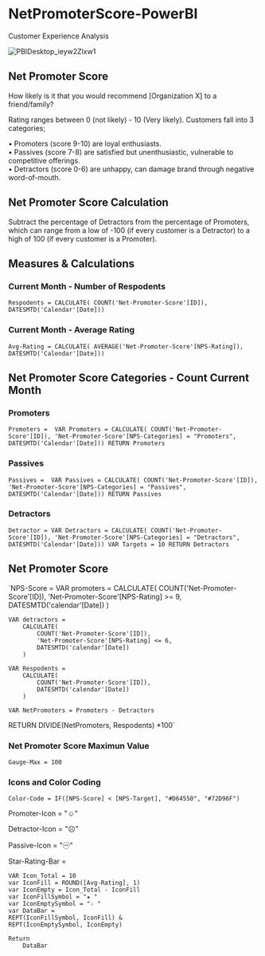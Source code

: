 # NetPromoterScore-PowerBI
 Customer Experience Analysis

![PBIDesktop_ieyw2Zlxw1](https://github.com/BrianGwayi/NetPromoterScore-PowerBI/assets/115585139/aab68aee-3284-4f86-a0e6-6376654c8670)

## Net Promoter Score

How likely is it that you would recommend [Organization X] to a friend/family?

Rating ranges between 0 (not likely) - 10 (Very likely).
Customers fall into 3 categories;

• Promoters (score 9-10) are loyal enthusiasts.  
• Passives (score 7-8) are satisfied but unenthusiastic, vulnerable to competitive offerings.  
• Detractors (score 0-6) are unhappy, can damage brand through negative word-of-mouth.  

## Net Promoter Score Calculation

Subtract the percentage of Detractors from the percentage of Promoters, which can range from 
a low of -100 (if every customer is a Detractor) to a high of 100 (if every customer is a Promoter).

## Measures & Calculations

### Current Month - Number of Respodents

`Respodents = CALCULATE(
    COUNT('Net-Promoter-Score'[ID]),
    DATESMTD('Calendar'[Date]))`

### Current Month - Average Rating

`Avg-Rating = CALCULATE(
    AVERAGE('Net-Promoter-Score'[NPS-Rating]),
    DATESMTD('Calendar'[Date]))`

## Net Promoter Score Categories -  Count Current Month
### Promoters
`Promoters = 
    VAR Promoters = CALCULATE(
        COUNT('Net-Promoter-Score'[ID]),
        'Net-Promoter-Score'[NPS-Categories] = "Promoters",
        DATESMTD('Calendar'[Date]))
        RETURN Promoters`

### Passives
`Passives = 
    VAR Passives = CALCULATE(
        COUNT('Net-Promoter-Score'[ID]),
        'Net-Promoter-Score'[NPS-Categories] = "Passives",
        DATESMTD('Calendar'[Date]))
        RETURN Passives`

### Detractors
`Detractor =
VAR Detractors = CALCULATE(
        COUNT('Net-Promoter-Score'[ID]),
        'Net-Promoter-Score'[NPS-Categories] = "Detractors",
        DATESMTD('Calendar'[Date]))
    VAR Targets = 10
        RETURN Detractors`

## Net Promoter Score
`NPS-Score = 
    VAR promoters = 
        CALCULATE(
            COUNT('Net-Promoter-Score'[ID]),
            'Net-Promoter-Score'[NPS-Rating] >= 9,
            DATESMTD('calendar'[Date])
            )

    VAR detractors =
        CALCULATE(
            COUNT('Net-Promoter-Score'[ID]),
            'Net-Promoter-Score'[NPS-Rating] <= 6,
            DATESMTD('calendar'[Date])
        )

    VAR Respodents =
        CALCULATE(
            COUNT('Net-Promoter-Score'[ID]),
            DATESMTD('calendar'[Date])
        )

    VAR NetPromoters = Promoters - Detractors

RETURN
    DIVIDE(NetPromoters, Respodents) *100`

### Net Promoter Score Maximun Value
`Gauge-Max = 100`

### Icons and Color Coding

`Color-Code = IF([NPS-Score] < [NPS-Target], "#D64550", "#72D96F")`


Promoter-Icon = "☺"

Detractor-Icon = "☹"

Passive-Icon = "㊀"

Star-Rating-Bar = 

    VAR Icon_Total = 10
    var IconFill = ROUND([Avg-Rating], 1)
    var IconEmpty = Icon_Total - IconFill
    var IconFillSymbol = "★ "
    var IconEmptySymbol = "☆ "
    var DataBar = 
    REPT(IconFillSymbol, IconFill) &
    REPT(IconEmptySymbol, IconEmpty)

    Return
        DataBar


